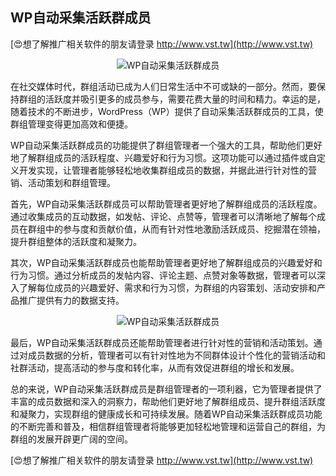 ## **WP自动采集活跃群成员**

[😍想了解推广相关软件的朋友请登录 http://www.vst.tw](http://www.vst.tw)

 <center><img src="https://vst.tw/MP4/tuiguang/png/7.png" alt="WP自动采集活跃群成员"></center>

在社交媒体时代，群组活动已成为人们日常生活中不可或缺的一部分。然而，要保持群组的活跃度并吸引更多的成员参与，需要花费大量的时间和精力。幸运的是，随着技术的不断进步，WordPress（WP）提供了自动采集活跃群成员的工具，使群组管理变得更加高效和便捷。

WP自动采集活跃群成员的功能提供了群组管理者一个强大的工具，帮助他们更好地了解群组成员的活跃程度、兴趣爱好和行为习惯。这项功能可以通过插件或自定义开发实现，让管理者能够轻松地收集群组成员的数据，并据此进行针对性的营销、活动策划和群组管理。

首先，WP自动采集活跃群成员可以帮助管理者更好地了解群组成员的活跃程度。通过收集成员的互动数据，如发帖、评论、点赞等，管理者可以清晰地了解每个成员在群组中的参与度和贡献价值，从而有针对性地激励活跃成员、挖掘潜在领袖，提升群组整体的活跃度和凝聚力。

其次，WP自动采集活跃群成员也能帮助管理者更好地了解群组成员的兴趣爱好和行为习惯。通过分析成员的发帖内容、评论主题、点赞对象等数据，管理者可以深入了解每位成员的兴趣爱好、需求和行为习惯，为群组的内容策划、活动安排和产品推广提供有力的数据支持。

 <center><img src="https://vst.tw/MP4/tuiguang/png/3.png" alt="WP自动采集活跃群成员"></center>

最后，WP自动采集活跃群成员还能帮助管理者进行针对性的营销和活动策划。通过对成员数据的分析，管理者可以有针对性地为不同群体设计个性化的营销活动和社群活动，提高活动的参与度和转化率，从而有效促进群组的增长和发展。

总的来说，WP自动采集活跃群成员是群组管理者的一项利器，它为管理者提供了丰富的成员数据和深入的洞察力，帮助他们更好地了解群组成员、提升群组活跃度和凝聚力，实现群组的健康成长和可持续发展。随着WP自动采集活跃群成员功能的不断完善和普及，相信群组管理者将能够更加轻松地管理和运营自己的群组，为群组的发展开辟更广阔的空间。

[😍想了解推广相关软件的朋友请登录 http://www.vst.tw](http://www.vst.tw)



